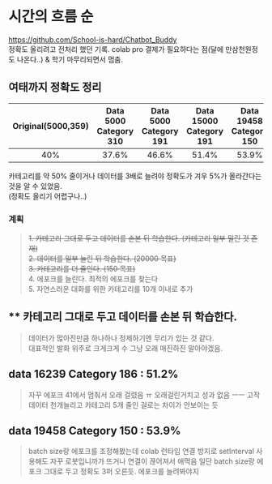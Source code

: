 # 시간의 흐름 순
https://github.com/School-is-hard/Chatbot_Buddy  
정확도 올리려고 전처리 했던 기록. colab pro 결제가 필요하다는 점(달에 만삼천원정도 나온다..) & 학기 마무리되면서 멈춤.  

## 여태까지 정확도 정리
|Original(5000,359)|Data 5000 Category 310|Data 5000 Category 191|Data 15000 Category 191|Data 19458 Category 150|
|:----------------:|:--------------------:|:--------------------:|:---------------------:|:---------------------:|
|        40%       |         37.6%        |         46.6%        |          51.4%        |          53.9%        |
  
  카테고리를 약 50% 줄이거나 데이터를 3배로 늘려야 정확도가 겨우 5%가 올라간다는 것을 알 수 있었음.  
  (정확도 올리기 어렵구나..)  
  
  ### 계획
  > ~~1.  카테고리 그대로 두고 데이터를 손본 뒤 학습한다. (카테고리 일부 밀린 것 존재)~~ </br>
  > ~~2.  데이터를 일부 늘린 뒤 학습한다. (20000 목표)~~ </br>
  > ~~3.  카테고리를 더 줄인다. (150 목표)~~ </br>
  > 4.  에포크를 늘린다. 최적의 에포크를 찾는다 </br>
  > 5.  자연스러운 대화를 위한 카테고리를 10개 이내로 추가


## ** 카테고리 그대로 두고 데이터를 손본 뒤 학습한다.
   > 데이터가 많아진만큼 하나하나 정제하기엔 무리가 있는 것 같다.  
   > 대표적인 발화 위주로 크게크게 수 그냥 오래 매진하진 말아야겠음.
## data 16239 Category 186 : 51.2%
> 자꾸 에포크 41에서 멈춰서 오래 걸렸음 ㅠ
> 오래걸린거치고 성과 없음 ㅡㅡ 고작 데이터 천개늘리고 카테고리 5개 줄인 걸로는 차이가 안보이는 듯
## data 19458 Category 150 : 53.9%
> batch size랑 에포크를 조정해봤는데 colab 런타임 연결 방지로 setInterval 사용해도 자꾸 로봇입니까가 뜨거나 연결이 끊어져서 애먹음
> 일단 batch size랑 에포크 그대로 두고 정확도 3퍼 오른듯. 에포크를 늘려봐야지
